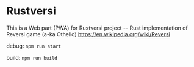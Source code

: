 # Rustversi

This is a Web part (PWA) for Rustversi project -- Rust implementation of Reversi game (a-ka Othello) https://en.wikipedia.org/wiki/Reversi 

debug: `npm run start`

build: `npm run build`

